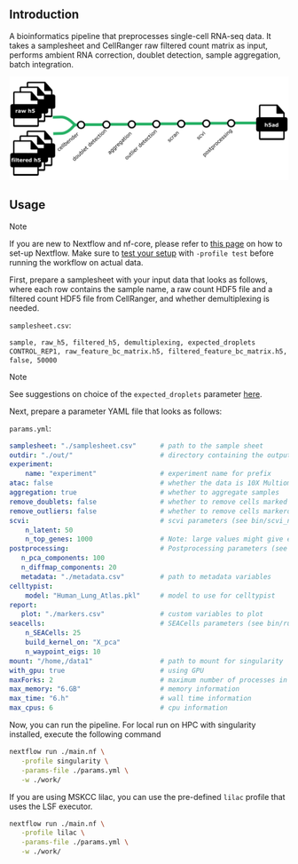 ## Introduction

A bioinformatics pipeline that preprocesses single-cell RNA-seq data. It takes a samplesheet and CellRanger raw filtered count matrix as input, performs ambient RNA correction, doublet detection, sample aggregation, batch integration.

![nf-scrnaseq](docs/images/pipeline.png)

## Usage

> [!NOTE]
> If you are new to Nextflow and nf-core, please refer to [this page](https://nf-co.re/docs/usage/installation) on how to set-up Nextflow. Make sure to [test your setup](https://nf-co.re/docs/usage/introduction#how-to-run-a-pipeline) with `-profile test` before running the workflow on actual data.

First, prepare a samplesheet with your input data that looks as follows, where each row contains the sample name, a raw count HDF5 file and a filtered count HDF5 file from CellRanger, and whether demultiplexing is needed.

`samplesheet.csv`:
```csv
sample, raw_h5, filtered_h5, demultiplexing, expected_droplets
CONTROL_REP1, raw_feature_bc_matrix.h5, filtered_feature_bc_matrix.h5, false, 50000
```
> [!Note]
> See suggestions on choice of the `expected_droplets` parameter [here](https://www.10xgenomics.com/analysis-guides/background-removal-guidance-for-single-cell-gene-expression-datasets-using-third-party-tools).

Next, prepare a parameter YAML file that looks as follows:

`params.yml`:
```yaml
samplesheet: "./samplesheet.csv"      # path to the sample sheet
outdir: "./out/"                      # directory containing the outputs
experiment:
    name: "experiment"                # experiment name for prefix
atac: false                           # whether the data is 10X Multiome data
aggregation: true                     # whether to aggregate samples
remove_doublets: false                # whether to remove cells marked as doublets
remove_outliers: false                # whether to remove cells markerd as outliers
scvi:                                 # scvi parameters (see bin/scvi_norm.py)
    n_latent: 50
    n_top_genes: 1000                 # Note: large values might give error in writing h5ad
postprocessing:                       # Postprocessing parameters (see bin/postprocessing.py)
   n_pca_components: 100
   n_diffmap_components: 20
   metadata: "./metadata.csv"         # path to metadata variables
celltypist:
    model: "Human_Lung_Atlas.pkl"     # model to use for celltypist
report:
   plot: "./markers.csv"              # custom variables to plot
seacells:                             # SEACells parameters (see bin/run_SEACells.py)
    n_SEACells: 25
    build_kernel_on: "X_pca"
    n_waypoint_eigs: 10
mount: "/home,/data1"                 # path to mount for singularity
with_gpu: true                        # using GPU
maxForks: 2                           # maximum number of processes in parallel (e.g # of GPU)
max_memory: "6.GB"                    # memory information
max_time: "6.h"                       # wall time information
max_cpus: 6                           # cpu information
```

Now, you can run the pipeline. For local run on HPC with singularity installed, execute the following command

```bash
nextflow run ./main.nf \
   -profile singularity \
   -params-file ./params.yml \
   -w ./work/
```

If you are using MSKCC lilac, you can use the pre-defined `lilac` profile that uses the LSF executor.
```bash
nextflow run ./main.nf \
   -profile lilac \
   -params-file ./params.yml \
   -w ./work/
```
